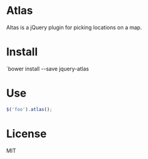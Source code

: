 # Atlas

Altas is a jQuery plugin for picking locations on a map.

# Install

`bower install --save jquery-atlas

# Use

```js
$('foo').atlas();
```

# License

MIT
